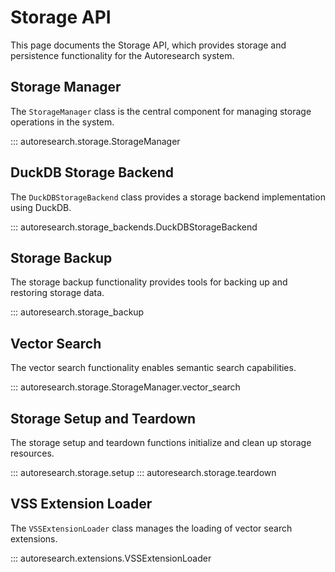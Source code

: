 # Storage API

This page documents the Storage API, which provides storage and persistence functionality for the Autoresearch system.

## Storage Manager

The `StorageManager` class is the central component for managing storage operations in the system.

::: autoresearch.storage.StorageManager

## DuckDB Storage Backend

The `DuckDBStorageBackend` class provides a storage backend implementation using DuckDB.

::: autoresearch.storage_backends.DuckDBStorageBackend

## Storage Backup

The storage backup functionality provides tools for backing up and restoring storage data.

::: autoresearch.storage_backup

## Vector Search

The vector search functionality enables semantic search capabilities.

::: autoresearch.storage.StorageManager.vector_search

## Storage Setup and Teardown

The storage setup and teardown functions initialize and clean up storage resources.

::: autoresearch.storage.setup
::: autoresearch.storage.teardown

## VSS Extension Loader

The `VSSExtensionLoader` class manages the loading of vector search extensions.

::: autoresearch.extensions.VSSExtensionLoader

